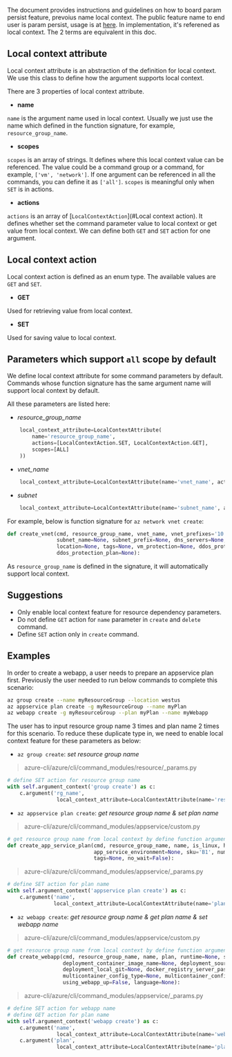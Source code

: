 The document provides instructions and guidelines on how to board param persist feature, prevoius name local context. The public feature name to end user is param persist, usage is at [here](https://docs.microsoft.com/en-us/cli/azure/param-persist-howto). In implementation, it's referened as local context. The 2 terms are equivalent in this doc.

## Local context attribute

Local context attribute is an abstraction of the definition for local context. We use this class to define how the argument supports local context.

There are 3 properties of local context attribute.

- **name**

`name` is the argument name used in local context. Usually we just use the name which defined in the function signature, for example, `resource_group_name`.

- **scopes**

`scopes` is an array of strings. It defines where this local context value can be referenced. The value could be a command group or a command, for example, `['vm', 'network']`. If one argument can be referenced in all the commands, you can define it as `['all']`. `scopes` is meaningful only when `SET` is in actions.
    
- **actions**

`actions` is an array of [`LocalContextAction`](#Local context action). It defines whether set the command parameter value to local context or get value from local context. We can define both `GET` and `SET` action for one argument.


## Local context action

Local context action is defined as an enum type. The available values are `GET` and `SET`.

- **GET**

Used for retrieving value from local context.

- **SET**

Used for saving value to local context.


## Parameters which support `all` scope by default

We define local context attribute for some command parameters by default. Commands whose function signature has the same argument name will support local context by default.

All these parameters are listed here:

- *resource_group_name*
```python
    local_context_attribute=LocalContextAttribute(
        name='resource_group_name',
        actions=[LocalContextAction.SET, LocalContextAction.GET],
        scopes=[ALL]
    ))
```

- *vnet_name*
```python
    local_context_attribute=LocalContextAttribute(name='vnet_name', actions=[LocalContextAction.GET])
```

- *subnet*
```python
    local_context_attribute=LocalContextAttribute(name='subnet_name', actions=[LocalContextAction.GET])
```

For example, below is function signature for `az network vnet create`:
```python
def create_vnet(cmd, resource_group_name, vnet_name, vnet_prefixes='10.0.0.0/16',
                subnet_name=None, subnet_prefix=None, dns_servers=None,
                location=None, tags=None, vm_protection=None, ddos_protection=None,
                ddos_protection_plan=None):
```
As `resource_group_name` is defined in the signature, it will automatically support local context.


## Suggestions

- Only enable local context feature for resource dependency parameters.
- Do not define `GET` action for `name` parameter in `create` and `delete` command.
- Define `SET` action only in `create` command.

## Examples
In order to create a webapp, a user needs to prepare an appservice plan first. Previously the user needed to run below commands to complete this scenario:
```bash
az group create --name myResourceGroup --location westus
az appservice plan create -g myResourceGroup --name myPlan
az webapp create -g myResourceGroup --plan myPlan --name myWebapp
```
The user has to input resource group name 3 times and plan name 2 times for this scenario. To reduce these duplicate type in, we need to enable local context feature for these parameters as below:

- `az group create`: *set resource group name*
> azure-cli/azure/cli/command_modules/resource/_params.py
```python
# define SET action for resource group name
with self.argument_context('group create') as c:
    c.argument('rg_name',
                local_context_attribute=LocalContextAttribute(name='resource_group_name',actions=[LocalContextAction.SET], scopes=[ALL]))
```

- `az appservice plan create`: *get resource group name & set plan name*

> azure-cli/azure/cli/command_modules/appservice/custom.py
```python
# get resource group name from local context by define function argument name as `resource_group_name`
def create_app_service_plan(cmd, resource_group_name, name, is_linux, hyper_v, per_site_scaling=False,
                            app_service_environment=None, sku='B1', number_of_workers=None, location=None,
                            tags=None, no_wait=False):
```

> azure-cli/azure/cli/command_modules/appservice/_params.py
```python
# define SET action for plan name
with self.argument_context('appservice plan create') as c:
    c.argument('name',
               local_context_attribute=LocalContextAttribute(name='plan_name', actions=[LocalContextAction.SET], scopes=['appservice', 'webapp', 'functionapp']))
```

- `az webapp create`: *get resource group name & get plan name & set webapp name*

> azure-cli/azure/cli/command_modules/appservice/custom.py
```python
# get resource group name from local context by define function argument name as `resource_group_name`
def create_webapp(cmd, resource_group_name, name, plan, runtime=None, startup_file=None,  # pylint: disable=too-many-statements,too-many-branches
                  deployment_container_image_name=None, deployment_source_url=None, deployment_source_branch='master',
                  deployment_local_git=None, docker_registry_server_password=None, docker_registry_server_user=None,
                  multicontainer_config_type=None, multicontainer_config_file=None, tags=None,
                  using_webapp_up=False, language=None):
```

> azure-cli/azure/cli/command_modules/appservice/_params.py
```python
# define SET action for webapp name
# define GET action for plan name
with self.argument_context('webapp create') as c:
    c.argument('name',
                local_context_attribute=LocalContextAttribute(name='web_name', actions=[LocalContextAction.SET], scopes=['webapp']))
    c.argument('plan',
                local_context_attribute=LocalContextAttribute(name='plan_name', actions=[LocalContextAction.GET]))
```
